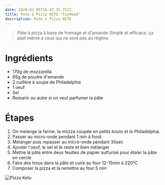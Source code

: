 ```yaml
---
date: 2020-02-05T16:43:15.752Z
title: Pate à Pizza KETO "FatHead"
description: Pate à Pizza KETO
---
```

> Pâte à pizza à base de fromage et d'amande
> Simple et efficace, ça plait même à ceux qui ne sont pas au régime

# Ingrédients
- 170g de mozzarella
- 85g de poudre d'amande
- 2 cuillère à soupe de Philadelphia
- 1 oeuf
- Sel
- Romarin ou autre si on veut parfumer la pâte

# Étapes
1. On melange la farine, la mozza coupée en petits bouts et le Philadelphia.
2. Passer au micro-onde pendant 1 min à fond.
3. Mélanger puis repasser au micro-onde pendant 30sec
4. Ajouter l'oeuf, le sel et le reste et bien mélanger
5. Mettre la pâte entre deux feuilles de papier sulfurisé pour étaler la pâte en cercle
6. Faire des trous dans la pâte et cuire au four 12-15min à 220°C
7. Composer la pizza et la remettre au four 5 min

![Pizza Keto](/assets/easy-fathead-dough-pizza.jpg "Fathead Pizza")
